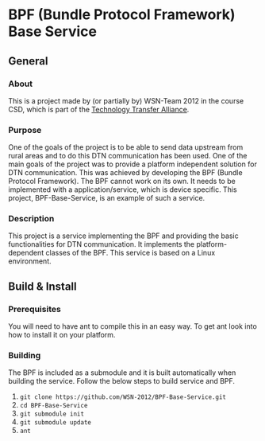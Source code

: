 # BPF (Bundle Protocol Framework) Base Service

## General
### About
This is a project made by (or partially by) WSN-Team 2012 in the course CSD, which is part of the [Technology Transfer Alliance](http://ttaportal.org/).
### Purpose
One of the goals of the project is to be able to send data upstream from rural areas and to do this DTN communication has been used.
One of the main goals of the project was to provide a platform independent solution for DTN communication. This was achieved by developing the BPF (Bundle Protocol Framework). The BPF cannot work on its own. It needs to be implemented with a application/service, which is device specific. This project, BPF-Base-Service, is an example of such a service.
### Description
This project is a service implementing the BPF and providing the basic functionalities for DTN communication. It implements the platform-dependent classes of the BPF. This service is based on a Linux environment.

## Build & Install
### Prerequisites
You will need to have ant to compile this in an easy way. To get ant look into how to install it on your platform.

### Building
The BPF is included as a submodule and it is built automatically when building the service. 
Follow the below steps to build service and BPF.

1.  `git clone https://github.com/WSN-2012/BPF-Base-Service.git`
2.  `cd BPF-Base-Service`
3.  `git submodule init`
4.  `git submodule update`
3.  `ant`